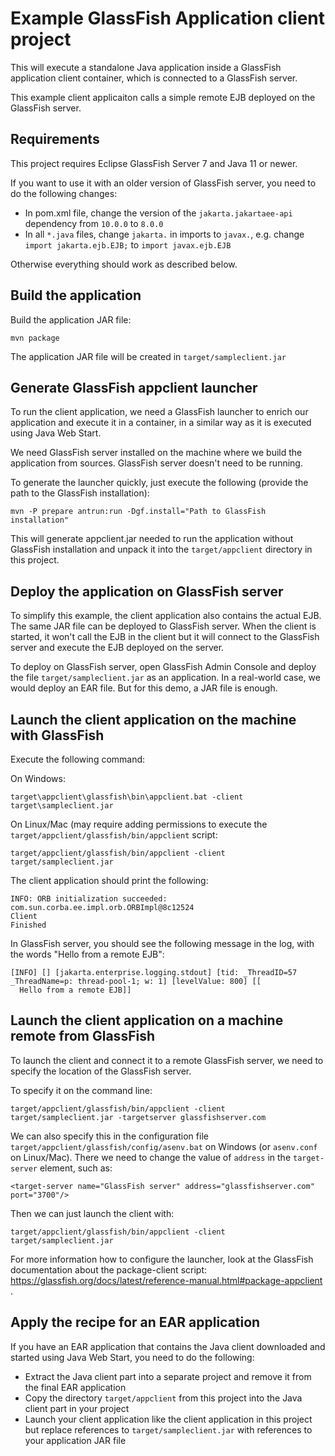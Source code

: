 # Example GlassFish Application client project

This will execute a standalone Java application inside a GlassFish application client container, which is connected to a GlassFish server.

This example client applicaiton calls a simple remote EJB deployed on the GlassFish server.

## Requirements

This project requires Eclipse GlassFish Server 7 and Java 11 or newer.

If you want to use it with an older version of GlassFish server, you need to do the following changes:
* In pom.xml file, change the version of the `jakarta.jakartaee-api` dependency from `10.0.0` to `8.0.0`
* In all `*.java` files, change `jakarta.` in imports to `javax.`, e.g. change `import jakarta.ejb.EJB;` to `import javax.ejb.EJB`

Otherwise everything should work as described below.

## Build the application

Build the application JAR file:

```
mvn package
```

The application JAR file will be created in `target/sampleclient.jar`

## Generate GlassFish appclient launcher

To run the client application, we need a GlassFish launcher to enrich our application and execute it in a container, in a similar way as it is executed using Java Web Start.

We need GlassFish server installed on the machine where we build the application from sources. GlassFish server doesn't need to be running.

To generate the launcher quickly, just execute the following (provide the path to the GlassFish installation):

```
mvn -P prepare antrun:run -Dgf.install="Path to GlassFish installation"
```

This will generate appclient.jar needed to run the application without GlassFish installation and unpack it into the `target/appclient` directory in this project.

## Deploy the application on GlassFish server

To simplify this example, the client application also contains the actual EJB. The same JAR file can be deployed to GlassFish server. When the client is started, it won't call the EJB in the client but it will connect to the GlassFish server and execute the EJB deployed on the server.

To deploy on GlassFish server, open GlassFish Admin Console and deploy the file `target/sampleclient.jar` as an application. In a real-world case, we would deploy an EAR file. But for this demo, a JAR file is enough.


## Launch the client application on the machine with GlassFish

Execute the following command:

On Windows:

```
target\appclient\glassfish\bin\appclient.bat -client target\sampleclient.jar
```

On Linux/Mac (may require adding permissions to execute the `target/appclient/glassfish/bin/appclient` script:

```
target/appclient/glassfish/bin/appclient -client target/sampleclient.jar
```

The client application should print the following:

```
INFO: ORB initialization succeeded: com.sun.corba.ee.impl.orb.ORBImpl@8c12524
Client
Finished
```

In GlassFish server, you should see the following message in the log, with the words "Hello from a remote EJB":

```
[INFO] [] [jakarta.enterprise.logging.stdout] [tid: _ThreadID=57 _ThreadName=p: thread-pool-1; w: 1] [levelValue: 800] [[
  Hello from a remote EJB]]
```

## Launch the client application on a machine remote from GlassFish

To launch the client and connect it to a remote GlassFish server, we need to specify the location of the GlassFish server.

To specify it on the command line:

```
target/appclient/glassfish/bin/appclient -client target/sampleclient.jar -targetserver glassfishserver.com
```

We can also specify this in the configuration file `target/appclient/glassfish/config/asenv.bat` on Windows (or `asenv.conf` on Linux/Mac). There we need to change the value of `address` in the `target-server` element, such as:

```
<target-server name="GlassFish server" address="glassfishserver.com" port="3700"/>
```

Then we can just launch the client with:

```
target/appclient/glassfish/bin/appclient -client target/sampleclient.jar
```

For more information how to configure the launcher, look at the GlassFish documentation about the package-client script: https://glassfish.org/docs/latest/reference-manual.html#package-appclient .

## Apply the recipe for an EAR application

If you have an EAR application that contains the Java client downloaded and started using Java Web Start, you need to do the following:

* Extract the Java client part into a separate project and remove it from the final EAR application
* Copy the directory `target/appclient` from this project into the Java client part in your project
* Launch your client application like the client application in this project but replace references to `target/sampleclient.jar` with references to your application JAR file
